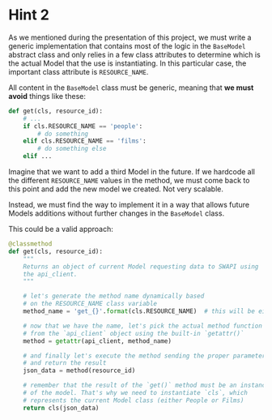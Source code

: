 # Hint 2

As we mentioned during the presentation of this project, we must write a generic implementation that contains most of the logic in the `BaseModel` abstract class and only relies in a few class attributes to determine which is the actual Model that the use is instantiating. In this particular case, the important class attribute is `RESOURCE_NAME`.

All content in the `BaseModel` class must be generic, meaning that **we must avoid** things like these:

```python
def get(cls, resource_id):
    # ...
    if cls.RESOURCE_NAME == 'people':
        # do something
    elif cls.RESOURCE_NAME == 'films':
        # do something else
    elif ...
```

Imagine that we want to add a third Model in the future. If we hardcode all the different `RESOURCE_NAME` values in the method, we must come back to this point and add the new model we created. Not very scalable.

Instead, we must find the way to implement it in a way that allows future Models additions without further changes in the `BaseModel` class.

This could be a valid approach:

```python
@classmethod
def get(cls, resource_id):
    """
    Returns an object of current Model requesting data to SWAPI using
    the api_client.
    """

    # let's generate the method name dynamically based
    # on the RESOURCE_NAME class variable
    method_name = 'get_{}'.format(cls.RESOURCE_NAME)  # this will be either `get_people` or `get_films`

    # now that we have the name, let's pick the actual method function
    # from the `api_client` object using the built-in `getattr()`
    method = getattr(api_client, method_name)

    # and finally let's execute the method sending the proper parameters
    # and return the result
    json_data = method(resource_id)

    # remember that the result of the `get()` method must be an instance
    # of the model. That's why we need to instantiate `cls`, which
    # represents the current Model class (either People or Films)
    return cls(json_data)
```
